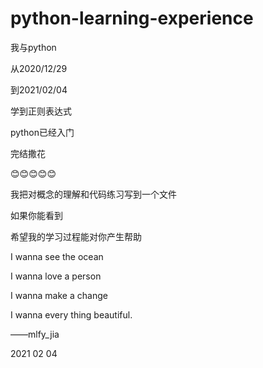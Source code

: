 # python-learning-experience
<p>我与python</p>
<p>从2020/12/29</p>
<p>到2021/02/04</p>
<p>学到正则表达式</p>
<p>python已经入门</p>
<p>完结撒花</p>
<p>😊😊😊😊😊</p>
<p>我把对概念的理解和代码练习写到一个文件</p>
<p>如果你能看到</p>
<p>希望我的学习过程能对你产生帮助</p>
<p></p>
<p>I wanna see the ocean</p>
<p>I wanna love a person</p>
<p>I wanna make a change</p>
<p>I wanna every thing beautiful.</p>
<p></p>
<p>——mlfy_jia</p>
<p>2021 02 04</ps>